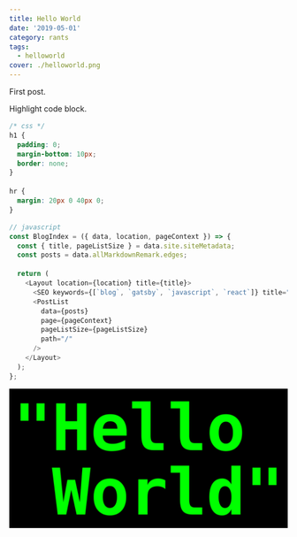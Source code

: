 ```yaml
---
title: Hello World
date: '2019-05-01'
category: rants
tags:
  - helloworld
cover: ./helloworld.png
---
```


First post.

<!-- endexcerpt -->

Highlight code block.

```css
/* css */
h1 {
  padding: 0;
  margin-bottom: 10px;
  border: none;
}

hr {
  margin: 20px 0 40px 0;
}
```

```js
// javascript
const BlogIndex = ({ data, location, pageContext }) => {
  const { title, pageListSize } = data.site.siteMetadata;
  const posts = data.allMarkdownRemark.edges;

  return (
    <Layout location={location} title={title}>
      <SEO keywords={[`blog`, `gatsby`, `javascript`, `react`]} title="Main" />
      <PostList
        data={posts}
        page={pageContext}
        pageListSize={pageListSize}
        path="/"
      />
    </Layout>
  );
};
```

![Chinese Salty Egg](./helloworld.png)
